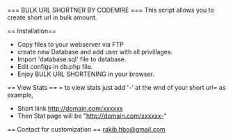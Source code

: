 === BULK URL SHORTNER BY CODEMIRE ===
This script allows you to create short url in bulk amount.

== Installation==
- Copy files to your webserver via FTP
- create new Database and add user with all privillages.
- Import 'database.sql' file to database.
- Edit configs in db.php file.
- Enjoy BULK URL SHORTENING in your browser.

== View Stats ==
= to view stats just add '-' at the wnd of your short url=
as example,
- Short liink http://domain.com/xxxxxx
- Then Stat page will be "http://domain.com/xxxxxx-"

== Contact for customization ==
rakib.hbo@gmail.com